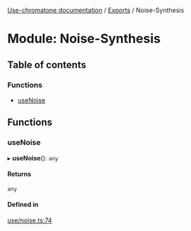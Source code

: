 [Use-chromatone documentation](../README.md) / [Exports](../modules.md) / Noise-Synthesis

# Module: Noise-Synthesis

## Table of contents

### Functions

- [useNoise](Noise_Synthesis.md#usenoise)

## Functions

### useNoise

▸ **useNoise**(): `any`

#### Returns

`any`

#### Defined in

[use/noise.ts:74](https://github.com/chromatone/chromatone.center/blob/a50ab21b4/use/noise.ts#L74)
